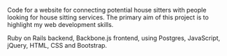 Code for a website for connecting potential house sitters with people looking for house sitting services. The primary aim of this project is to highlight my web development skills.

Ruby on Rails backend, Backbone.js frontend, using Postgres, JavaScript, jQuery, HTML, CSS and Bootstrap.
